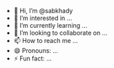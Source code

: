 - 👋 Hi, I’m @sabkhady
- 👀 I’m interested in ...
- 🌱 I’m currently learning ...
- 💞️ I’m looking to collaborate on ...
- 📫 How to reach me ...
- 😄 Pronouns: ...
- ⚡ Fun fact: ...

<!---
sabkhady/sabkhady is a ✨ special ✨ repository because its `README.md` (this file) appears on your GitHub profile.
You can click the Preview link to take a look at your changes.
--->
